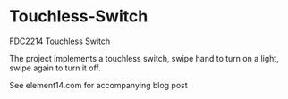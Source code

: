 # Touchless-Switch
FDC2214 Touchless Switch

The project implements a touchless switch, swipe hand to turn on a light, swipe again to turn it off.

See element14.com for accompanying blog post

